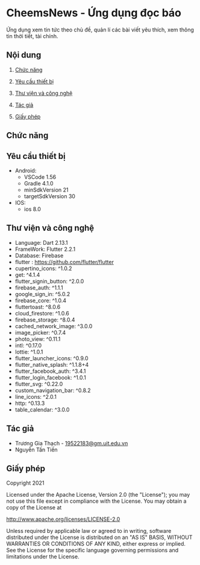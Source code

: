 # CheemsNews - Ứng dụng đọc báo
Ứng dụng xem tin tức theo chủ đề, quản lí các bài viết yêu thích, xem thông tin thời tiết, tài chính.

## Nội dung
1. [Chức năng](#chức-năng)

1. [Yêu cầu thiết bị](#yêu-cầu-thiết-bị)

1. [Thư viện và công nghệ](#thư-viện-và-công-nghệ)

1. [Tác giả](#tác-giả)

1. [Giấy phép](#giấy-phép)


## Chức năng

## Yêu cầu thiết bị
- Android:
  + VSCode 1.56
  + Gradle 4.1.0
  + minSdkVersion 21
  + targetSdkVersion 30
- IOS:
  + ios 8.0
## Thư viện và công nghệ

- Language: Dart 2.13.1
- FrameWork: Flutter 2.2.1
- Database: Firebase
- flutter : https://github.com/flutter/flutter
-  cupertino_icons: ^1.0.2
-  get: ^4.1.4
-  flutter_signin_button: ^2.0.0
-  firebase_auth: ^1.1.1
-  google_sign_in: ^5.0.2
-  firebase_core: ^1.0.4
-  fluttertoast: ^8.0.6
-  cloud_firestore: ^1.0.6
-  firebase_storage: ^8.0.4
-  cached_network_image: ^3.0.0
-  image_picker: ^0.7.4
-  photo_view: ^0.11.1
-  intl: ^0.17.0
-  lottie: ^1.0.1
-  flutter_launcher_icons: ^0.9.0
-  flutter_native_splash: ^1.1.8+4
-  flutter_facebook_auth: ^3.4.1
-  flutter_login_facebook: ^1.0.1
-  flutter_svg: ^0.22.0 
-  custom_navigation_bar: ^0.8.2
-  line_icons: ^2.0.1
-  http: ^0.13.3
-  table_calendar: ^3.0.0

## Tác giả
- Trương Gia Thạch - 19522183@gm.uit.edu.vn
- Nguyễn Tấn Tiến

## Giấy phép
Copyright 2021

Licensed under the Apache License, Version 2.0 (the "License");
you may not use this file except in compliance with the License.
You may obtain a copy of the License at

   http://www.apache.org/licenses/LICENSE-2.0

Unless required by applicable law or agreed to in writing, software
distributed under the License is distributed on an "AS IS" BASIS,
WITHOUT WARRANTIES OR CONDITIONS OF ANY KIND, either express or implied.
See the License for the specific language governing permissions and
limitations under the License.

